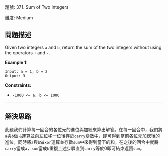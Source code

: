 題號: 371. Sum of Two Integers

難度: Medium

## 問題描述

Given two integers `a` and `b`, return the sum of the two integers without using the operators `+` and `-`.

**Example 1:**

```
Input: a = 1, b = 2
Output: 3
```

**Constraints:**

- `-1000 <= a, b <= 1000`


---
## 解決思路

此題我們計算每一回合的各位元的進位與加總來算出解答。在每一回合中，我們將`a`與`b`做
`&`運算並向左位移一位後存於`carry`變數中，即可得到當前各位元加總後的進位，同時將`a`與`b`做`xor`運算並存數`sum`中來得到當下的和。在之後的回合中就將`carry`當成`a`，`sum`當成`b`重複上述步驟直到`carry`等於0即可結束返回`sum`。






